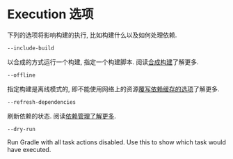 # Execution 选项

下列的选项将影响构建的执行, 比如构建什么以及如何处理依赖.

`--include-build`

以合成的方式运行一个构建, 指定一个构建脚本. 阅读[合成构建](https://docs.gradle.org/current/userguide/composite_builds.html)了解更多.

`--offline`

指定构建是离线模式的, 即不能使用网络上的资源[覆写依赖缓存的选项](https://docs.gradle.org/current/userguide/troubleshooting_dependency_resolution.html#sec:controlling_dependency_caching_command_line)了解更多.

`--refresh-dependencies`

刷新依赖的状态. 阅读[依赖管理了解更多](https://docs.gradle.org/current/userguide/troubleshooting_dependency_resolution.html#sec:controlling_dependency_caching_command_line).

`--dry-run`

Run Gradle with all task actions disabled. Use this to show which task would have executed.
